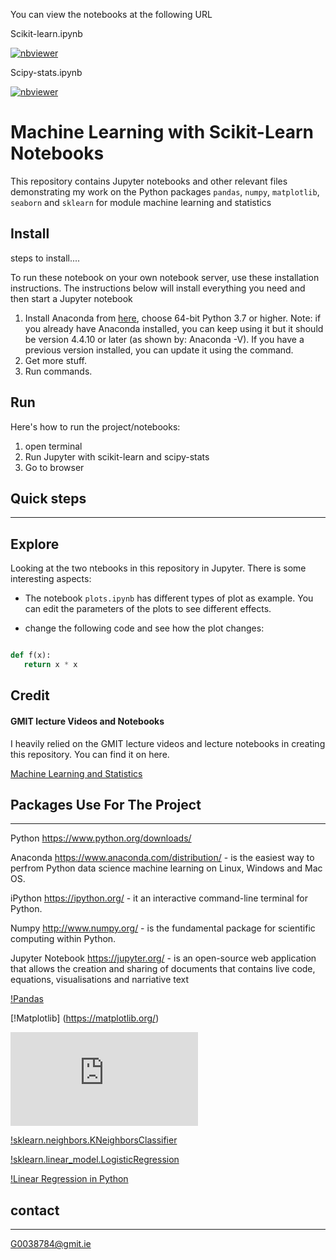  You can view the notebooks at the following URL

Scikit-learn.ipynb

 [![nbviewer](https://raw.githubusercontent.com/jupyter/design/master/logos/Badges/nbviewer_badge.svg)](https://github.com/G00387847/machineLearningTask/blob/main/scikit-learn.ipynb)
  
Scipy-stats.ipynb
 
 [![nbviewer](https://raw.githubusercontent.com/jupyter/design/master/logos/Badges/nbviewer_badge.svg)](https://nbviewer.org/github/G00387847/machineLearningTask/blob/main/scipy-stats.ipynb)


# Machine Learning with Scikit-Learn Notebooks

This repository contains Jupyter notebooks and other relevant files demonstrating my work on the Python packages `pandas`, `numpy`, `matplotlib`, `seaborn` and `sklearn` for module machine learning and statistics



 ## Install


 steps to install....

To run these notebook on your own notebook server, use these installation instructions. The instructions below will install everything you need and then start a Jupyter notebook

1.  Install Anaconda from [here](https://docs.anaconda.com/anaconda/install/windows/), choose 64-bit Python 3.7 or higher.
Note: if you already have Anaconda installed, you can keep using it but it should be version 4.4.10 or later (as shown by: Anaconda -V). If you have a previous version installed, you can update it using the command. 
2. Get more stuff.
3. Run commands.

## Run

Here's how to run the project/notebooks:

1. open terminal
2. Run Jupyter with scikit-learn and scipy-stats
3. Go to browser

 
 ## Quick steps
 ***




## Explore


Looking  at the two ntebooks in this repository in Jupyter. There is some interesting aspects:

- The notebook `plots.ipynb` has different types of plot as example. You can edit the parameters of the plots to see different effects.

- change the following code and see how the plot changes:

```python

def f(x):
   return x * x
```

## Credit

#### GMIT lecture Videos and Notebooks

I heavily relied on the GMIT lecture videos and lecture notebooks in creating this repository. You can find it on here. 

 [Machine Learning and Statistics](https://learnonline.gmit.ie/course/view.php?id=4153)


## Packages Use For The Project

******

Python https://www.python.org/downloads/

Anaconda https://www.anaconda.com/distribution/ - is the easiest way to perfrom Python data science machine learning on Linux, Windows and Mac OS.

iPython https://ipython.org/ - it an interactive command-line terminal for Python.

Numpy http://www.numpy.org/ - is the fundamental package for scientific computing within Python.

Jupyter Notebook https://jupyter.org/ - is an open-source web application that allows the creation and sharing of documents that contains live code, equations, visualisations and narriative text

[!Pandas](https://pandas.pydata.org/)

[!Matplotlib] (https://matplotlib.org/)

![scikit-learn](https://scikit-learn.org/stable/tutorial/index.html)

[!sklearn.neighbors.KNeighborsClassifier](https://scikit-learn.org/stable/modules/generated/sklearn.neighbors.KNeighborsClassifier.html#sklearn.neighbors.KNeighborsClassifier)

[!sklearn.linear_model.LogisticRegression](https://scikit-learn.org/stable/modules/generated/sklearn.linear_model.LogisticRegression.html)

[!Linear Regression in Python](https://realpython.com/linear-regression-in-python/)

## contact

*****

[G0038784@gmit.ie](G0038784@gmit.ie)